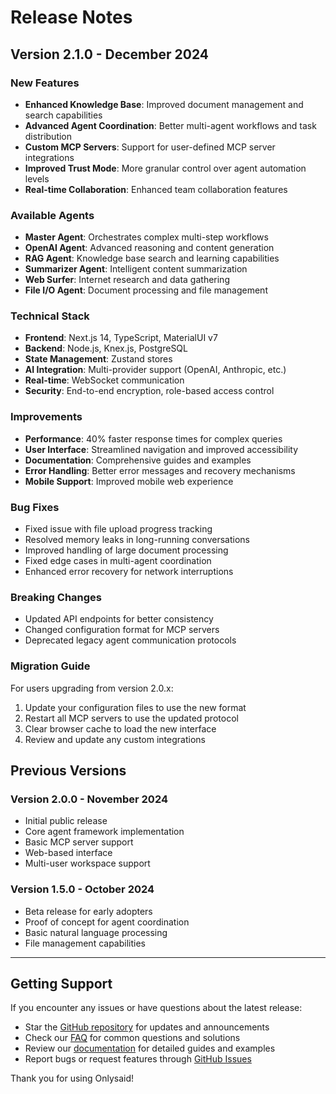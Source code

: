 # Release Notes

## Version 2.1.0 - December 2024

### New Features

- **Enhanced Knowledge Base**: Improved document management and search capabilities
- **Advanced Agent Coordination**: Better multi-agent workflows and task distribution
- **Custom MCP Servers**: Support for user-defined MCP server integrations
- **Improved Trust Mode**: More granular control over agent automation levels
- **Real-time Collaboration**: Enhanced team collaboration features

### Available Agents

- **Master Agent**: Orchestrates complex multi-step workflows
- **OpenAI Agent**: Advanced reasoning and content generation
- **RAG Agent**: Knowledge base search and learning capabilities
- **Summarizer Agent**: Intelligent content summarization
- **Web Surfer**: Internet research and data gathering
- **File I/O Agent**: Document processing and file management

### Technical Stack

- **Frontend**: Next.js 14, TypeScript, MaterialUI v7
- **Backend**: Node.js, Knex.js, PostgreSQL
- **State Management**: Zustand stores
- **AI Integration**: Multi-provider support (OpenAI, Anthropic, etc.)
- **Real-time**: WebSocket communication
- **Security**: End-to-end encryption, role-based access control

### Improvements

- **Performance**: 40% faster response times for complex queries
- **User Interface**: Streamlined navigation and improved accessibility
- **Documentation**: Comprehensive guides and examples
- **Error Handling**: Better error messages and recovery mechanisms
- **Mobile Support**: Improved mobile web experience

### Bug Fixes

- Fixed issue with file upload progress tracking
- Resolved memory leaks in long-running conversations
- Improved handling of large document processing
- Fixed edge cases in multi-agent coordination
- Enhanced error recovery for network interruptions

### Breaking Changes

- Updated API endpoints for better consistency
- Changed configuration format for MCP servers
- Deprecated legacy agent communication protocols

### Migration Guide

For users upgrading from version 2.0.x:

1. Update your configuration files to use the new format
2. Restart all MCP servers to use the updated protocol
3. Clear browser cache to load the new interface
4. Review and update any custom integrations

## Previous Versions

### Version 2.0.0 - November 2024

- Initial public release
- Core agent framework implementation
- Basic MCP server support
- Web-based interface
- Multi-user workspace support

### Version 1.5.0 - October 2024

- Beta release for early adopters
- Proof of concept for agent coordination
- Basic natural language processing
- File management capabilities

---

## Getting Support

If you encounter any issues or have questions about the latest release:

- Star the [GitHub repository](https://github.com/spoonbobo/onlysaid) for updates and announcements
- Check our [FAQ](faq.md) for common questions and solutions
- Review our [documentation](README.md) for detailed guides and examples
- Report bugs or request features through [GitHub Issues](https://github.com/spoonbobo/onlysaid/issues)

Thank you for using Onlysaid!
